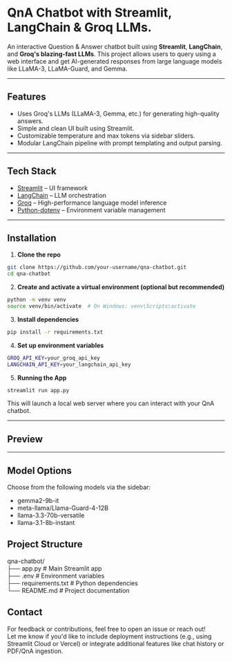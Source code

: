 # QnA Chatbot with Streamlit, LangChain & Groq LLMs.

An interactive Question & Answer chatbot built using **Streamlit**, **LangChain**, and **Groq's blazing-fast LLMs**. This project allows users to query using a web interface and get AI-generated responses from large language models like LLaMA-3, LLaMA-Guard, and Gemma.

---

## Features

- Uses Groq's LLMs (LLaMA-3, Gemma, etc.) for generating high-quality answers.
- Simple and clean UI built using Streamlit.
- Customizable temperature and max tokens via sidebar sliders.
- Modular LangChain pipeline with prompt templating and output parsing.

---

## Tech Stack

- [Streamlit](https://streamlit.io/) – UI framework
- [LangChain](https://www.langchain.com/) – LLM orchestration
- [Groq](https://groq.com/) – High-performance language model inference
- [Python-dotenv](https://pypi.org/project/python-dotenv/) – Environment variable management

---

## Installation

1. **Clone the repo**

```bash
git clone https://github.com/your-username/qna-chatbot.git
cd qna-chatbot
```

2. **Create and activate a virtual environment (optional but recommended)**

```bash
python -m venv venv
source venv/bin/activate  # On Windows: venv\Scripts\activate
```

3. **Install dependencies**

```bash
pip install -r requirements.txt
```

4. **Set up environment variables**

```bash
GROQ_API_KEY=your_groq_api_key
LANGCHAIN_API_KEY=your_langchain_api_key
```

5. **Running the App**

```bash
streamlit run app.py
```
This will launch a local web server where you can interact with your QnA chatbot.

---

## Preview


---

## Model Options

Choose from the following models via the sidebar:

- gemma2-9b-it
- meta-llama/Llama-Guard-4-12B
- llama-3.3-70b-versatile
- llama-3.1-8b-instant

## Project Structure

qna-chatbot/       
├── app.py               # Main Streamlit app      
├── .env                 # Environment variables      
├── requirements.txt     # Python dependencies      
└── README.md            # Project documentation      

## Contact

For feedback or contributions, feel free to open an issue or reach out!      
Let me know if you'd like to include deployment instructions (e.g., using Streamlit Cloud or Vercel) or integrate additional features like chat history or PDF/QnA ingestion.

